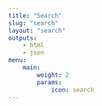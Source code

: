 ```yaml
---
title: "Search"
slug: "search"
layout: "search"
outputs:
    - html
    - json
menu:
    main:
        weight: 2
        params:
            icon: search
---
```

